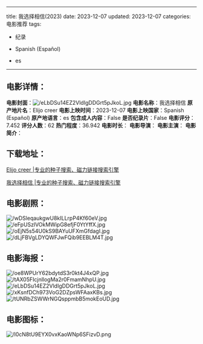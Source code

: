 
---
title: 我选择相信(2023)
date: 2023-12-07
updated: 2023-12-07
categories: 电影推荐
tags:
- 纪录

- Spanish (Español)
- es
---


> 

## **电影详情**：

**电影封面**：<img src="https://image.tmdb.org/t/p/w200/eLbDSu14EZ2VldIgDDGrt5pJkoL.jpg" alt="/eLbDSu14EZ2VldIgDDGrt5pJkoL.jpg" title="/eLbDSu14EZ2VldIgDDGrt5pJkoL.jpg">
**电影名称**：我选择相信
**原产地片名**：Elijo creer
**电影上映时间**：2023-12-07
**电影上映国家**：Spanish (Español)
**原产地语言**：es
**包含成人内容**：False
**是否纪录片**：False
**电影评分**：7.452
**评分人数**：62
**热门程度**：36.942
**电影时长**：
**电影导演**：
**电影主演**：
**电影简介**：

## **下载地址**：
[Elijo creer |专业的种子搜索、磁力链接搜索引擎](https://movie.amd794.com:2083/?search=Elijo%20creer&ordering=&mode=match_phrase&page_size=10&page=1)

[我选择相信 |专业的种子搜索、磁力链接搜索引擎](https://movie.amd794.com:2083/?search=%E6%88%91%E9%80%89%E6%8B%A9%E7%9B%B8%E4%BF%A1&ordering=&mode=match_phrase&page_size=10&page=1)
 

## **电影剧照**：
<img src="https://image.tmdb.org/t/p/original/wDSleqaukgwU8kILLrpP4Kf60eV.jpg" alt="/wDSleqaukgwU8kILLrpP4Kf60eV.jpg" title="/wDSleqaukgwU8kILLrpP4Kf60eV.jpg"><img src="https://image.tmdb.org/t/p/original/eFpUSzlVOkMWipG8efjF0YtYffX.jpg" alt="/eFpUSzlVOkMWipG8efjF0YtYffX.jpg" title="/eFpUSzlVOkMWipG8efjF0YtYffX.jpg"><img src="https://image.tmdb.org/t/p/original/oEjN5s54U0kS9BAYuUFXmGfdagI.jpg" alt="/oEjN5s54U0kS9BAYuUFXmGfdagI.jpg" title="/oEjN5s54U0kS9BAYuUFXmGfdagI.jpg"><img src="https://image.tmdb.org/t/p/original/dLjFBVgLDYQWFJwFQib9EEBLM4T.jpg" alt="/dLjFBVgLDYQWFJwFQib9EEBLM4T.jpg" title="/dLjFBVgLDYQWFJwFQib9EEBLM4T.jpg">

## **电影海报**：
<img src="https://image.tmdb.org/t/p/original/oe8WPUrY62bdytdS3r0kt4J4xQP.jpg" alt="/oe8WPUrY62bdytdS3r0kt4J4xQP.jpg" title="/oe8WPUrY62bdytdS3r0kt4J4xQP.jpg"><img src="https://image.tmdb.org/t/p/original/tAX05FIcjnllogMa2r0FmamNhpU.jpg" alt="/tAX05FIcjnllogMa2r0FmamNhpU.jpg" title="/tAX05FIcjnllogMa2r0FmamNhpU.jpg"><img src="https://image.tmdb.org/t/p/original/eLbDSu14EZ2VldIgDDGrt5pJkoL.jpg" alt="/eLbDSu14EZ2VldIgDDGrt5pJkoL.jpg" title="/eLbDSu14EZ2VldIgDDGrt5pJkoL.jpg"><img src="https://image.tmdb.org/t/p/original/xKsnfDCh973VoG2DZpsWFAaxKBs.jpg" alt="/xKsnfDCh973VoG2DZpsWFAaxKBs.jpg" title="/xKsnfDCh973VoG2DZpsWFAaxKBs.jpg"><img src="https://image.tmdb.org/t/p/original/tUNRbZSWWrNGQsppmbB5mokEoUD.jpg" alt="/tUNRbZSWWrNGQsppmbB5mokEoUD.jpg" title="/tUNRbZSWWrNGQsppmbB5mokEoUD.jpg">

## **电影图标**：
<img src="https://image.tmdb.org/t/p/original/l0cN8tU9EYX0vxKaoWNp6SFizvD.png" alt="/l0cN8tU9EYX0vxKaoWNp6SFizvD.png" title="/l0cN8tU9EYX0vxKaoWNp6SFizvD.png">
